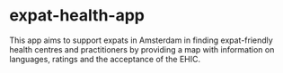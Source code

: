 # expat-health-app
This app aims to support expats in Amsterdam in finding expat-friendly health centres and practitioners by providing a map with information on languages, ratings and the acceptance of the EHIC. 

